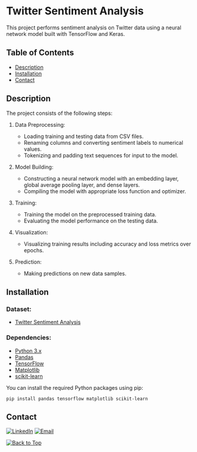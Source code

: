 # Twitter Sentiment Analysis
This project performs sentiment analysis on Twitter data using a neural network model built with TensorFlow and Keras.

## Table of Contents

- [Description](#description)
- [Installation](#installation)
- [Contact](#contact)
  
## Description

The project consists of the following steps:

1. Data Preprocessing:
   - Loading training and testing data from CSV files.
   - Renaming columns and converting sentiment labels to numerical values.
   - Tokenizing and padding text sequences for input to the model.

2. Model Building:
   - Constructing a neural network model with an embedding layer, global average pooling layer, and dense layers.
   - Compiling the model with appropriate loss function and optimizer.

3. Training:
   - Training the model on the preprocessed training data.
   - Evaluating the model performance on the testing data.

4. Visualization:
   - Visualizing training results including accuracy and loss metrics over epochs.

5. Prediction:
   - Making predictions on new data samples.

## Installation
### Dataset:
- [Twitter Sentiment Analysis](https://www.kaggle.com/datasets/jp797498e/twitter-entity-sentiment-analysis?resource=download)
  
### Dependencies:
- [Python 3.x](https://www.python.org/)
- [Pandas](https://pandas.pydata.org/)
- [TensorFlow](https://www.tensorflow.org/)
- [Matplotlib](https://matplotlib.org/)
- [scikit-learn](https://scikit-learn.org/)
  
You can install the required Python packages using pip:
```
pip install pandas tensorflow matplotlib scikit-learn
```
## Contact
[![LinkedIn](https://img.shields.io/badge/-LinkedIn-blue?style=flat-square&logo=Linkedin&logoColor=white&link=https://www.linkedin.com/in/ulyana-yezubchyk/)](https://www.linkedin.com/in/ulyana-yezubchyk/)
[![Email](https://img.shields.io/badge/Email-ulyaa.071@gmail.com-green.svg)](mailto:your_email@example.com)

[![Back to Top](https://img.shields.io/badge/-Back_to_Top-blue?style=flat-square)](#News-Headlines-Sarcasm-Detection)
